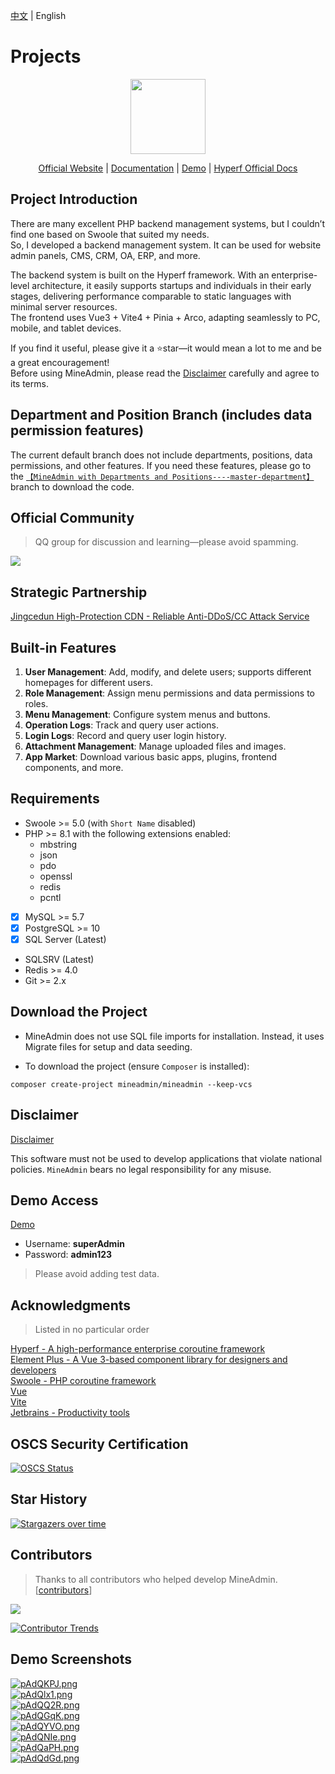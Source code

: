 [中文](./README.md) | English
# Projects

<p align="center">  
    <img src="https://doc.mineadmin.com/logo.svg" width="120" />  
</p>  
<p align="center">  
    <a href="https://www.mineadmin.com" target="_blank">Official Website</a> |  
    <a href="https://doc.mineadmin.com" target="_blank">Documentation</a> |  
    <a href="https://demo.mineadmin.com" target="_blank">Demo</a> |  
    <a href="https://hyperf.wiki/3.0/#/" target="_blank">Hyperf Official Docs</a>  
</p>  

## Project Introduction  

There are many excellent PHP backend management systems, but I couldn’t find one based on Swoole that suited my needs.  
So, I developed a backend management system. It can be used for website admin panels, CMS, CRM, OA, ERP, and more.  

The backend system is built on the Hyperf framework. With an enterprise-level architecture, it easily supports startups and individuals in their early stages, delivering performance comparable to static languages with minimal server resources.  
The frontend uses Vue3 + Vite4 + Pinia + Arco, adapting seamlessly to PC, mobile, and tablet devices.  

If you find it useful, please give it a ⭐star—it would mean a lot to me and be a great encouragement!  
Before using MineAdmin, please read the [Disclaimer](https://doc.mineadmin.com/guide/start/declaration.html) carefully and agree to its terms.  

## Department and Position Branch (includes data permission features)  
The current default branch does not include departments, positions, data permissions, and other features. If you need these features, please go to the [`【MineAdmin with Departments and Positions----master-department】`](https://github.com/mineadmin/MineAdmin/tree/master-department) branch to download the code.  

## Official Community  
> QQ group for discussion and learning—please avoid spamming.  

<a href="https://qm.qq.com/q/PJnEgr4D8C" target="_blank">
  <img src="https://svg.hamm.cn/badge.svg?key=QQ Group&value=150105478" /> 
</a>

## Strategic Partnership  
[Jingcedun High-Protection CDN - Reliable Anti-DDoS/CC Attack Service](https://www.jcdun.com/guoneigaofangcdn)  

## Built-in Features  

1. **User Management**: Add, modify, and delete users; supports different homepages for different users.  
2. **Role Management**: Assign menu permissions and data permissions to roles.  
3. **Menu Management**: Configure system menus and buttons.  
4. **Operation Logs**: Track and query user actions.  
5. **Login Logs**: Record and query user login history.  
6. **Attachment Management**: Manage uploaded files and images.  
7. **App Market**: Download various basic apps, plugins, frontend components, and more.  

## Requirements  

- Swoole >= 5.0 (with `Short Name` disabled)  
- PHP >= 8.1 with the following extensions enabled:  
  - mbstring  
  - json  
  - pdo  
  - openssl  
  - redis  
  - pcntl  
- [x] MySQL >= 5.7  
- [x] PostgreSQL >= 10  
- [x] SQL Server (Latest)  
- SQLSRV (Latest)  
- Redis >= 4.0  
- Git >= 2.x  

## Download the Project  
- MineAdmin does not use SQL file imports for installation. Instead, it uses Migrate files for setup and data seeding.  

- To download the project (ensure `Composer` is installed):  
```shell  
composer create-project mineadmin/mineadmin --keep-vcs  
```  

## Disclaimer
[Disclaimer](https://doc.mineadmin.com/guide/start/declaration.html)

This software must not be used to develop applications that violate national policies. `MineAdmin` bears no legal responsibility for any misuse.

## Demo Access
[Demo](https://demo.mineadmin.com)
- Username: **superAdmin**
- Password: **admin123**

> Please avoid adding test data.

## Acknowledgments

> Listed in no particular order

[Hyperf - A high-performance enterprise coroutine framework](https://hyperf.io/)  
[Element Plus - A Vue 3-based component library for designers and developers](https://element-plus.org/)  
[Swoole - PHP coroutine framework](https://www.swoole.com)  
[Vue](https://vuejs.org/)  
[Vite](https://vitejs.cn/)  
[Jetbrains - Productivity tools](https://www.jetbrains.com/)

## OSCS Security Certification
[![OSCS Status](https://www.oscs1024.com/platform/badge/kanyxmo/MineAdmin.svg?size=large)](https://www.murphysec.com/dr/9ztZvuSN6OLFjCDGVo)

## Star History

[![Stargazers over time](https://starchart.cc/mineadmin/mineadmin.svg)](https://starchart.cc/mineadmin/mineadmin.svg)

## Contributors

> Thanks to all contributors who helped develop MineAdmin. [[contributors](https://github.com/mineadmin/mineadmin/graphs/contributors)]  
<a href="https://github.com/mineadmin/mineadmin/graphs/contributors">  
<img src="https://contrib.rocks/image?repo=mineadmin/mineadmin" />  
</a>

[![Contributor Trends](https://contributor-overtime-api.apiseven.com/contributors-svg?chart=contributorOverTime&repo=mineadmin/mineadmin)](https://www.apiseven.com/en/contributor-graph?chart=contributorOverTime&repo=mineadmin/mineadmin)

## Demo Screenshots
[![pAdQKPJ.png](https://s21.ax1x.com/2024/10/22/pAdQKPJ.png)](https://imgse.com/i/pAdQKPJ)  
[![pAdQlx1.png](https://s21.ax1x.com/2024/10/22/pAdQlx1.png)](https://imgse.com/i/pAdQlx1)  
[![pAdQQ2R.png](https://s21.ax1x.com/2024/10/22/pAdQQ2R.png)](https://imgse.com/i/pAdQQ2R)  
[![pAdQGqK.png](https://s21.ax1x.com/2024/10/22/pAdQGqK.png)](https://imgse.com/i/pAdQGqK)  
[![pAdQYVO.png](https://s21.ax1x.com/2024/10/22/pAdQYVO.png)](https://imgse.com/i/pAdQYVO)  
[![pAdQNIe.png](https://s21.ax1x.com/2024/10/22/pAdQNIe.png)](https://imgse.com/i/pAdQNIe)  
[![pAdQaPH.png](https://s21.ax1x.com/2024/10/22/pAdQaPH.png)](https://imgse.com/i/pAdQaPH)  
[![pAdQdGd.png](https://s21.ax1x.com/2024/10/22/pAdQdGd.png)](https://imgse.com/i/pAdQdGd)
```

